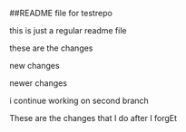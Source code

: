 ##README file for testrepo

this is just a regular readme file

these are the changes

new changes

newer changes

i continue working on second branch

These are the changes that I do after I forgEt